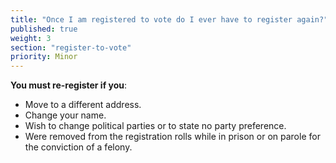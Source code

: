 ```yaml
---
title: "Once I am registered to vote do I ever have to register again?"
published: true
weight: 3
section: "register-to-vote"
priority: Minor
---
```


**You must re-register if you**:  
- Move to a different address.
- Change your name.
- Wish to change political parties or to state no party preference.
- Were removed from the registration rolls while in prison or on parole for the conviction of a felony.
